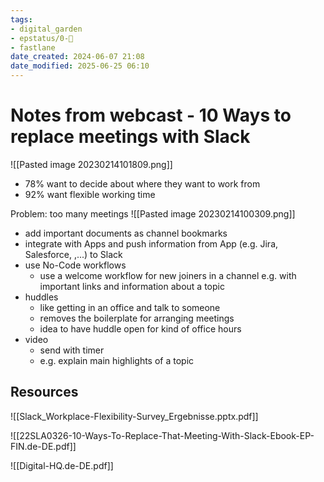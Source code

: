 ```yaml
---
tags: 
- digital_garden
- epstatus/0-🌰
- fastlane
date_created: 2024-06-07 21:08
date_modified: 2025-06-25 06:10
---
```

# Notes from webcast - 10 Ways to replace meetings with Slack

![[Pasted image 20230214101809.png]]

* 78% want to decide about where they want to work from
* 92% want flexible working time

Problem: too many meetings
![[Pasted image 20230214100309.png]]

+ add important documents as channel bookmarks
+ integrate with Apps and push information from App (e.g. Jira, Salesforce, ,...) to Slack
+ use No-Code workflows
	+ use a welcome workflow for new joiners in a channel e.g. with important links and information about a topic
+ huddles
	+ like getting in an office and talk to someone
	+ removes the boilerplate for arranging meetings
	+ idea to have huddle open for kind of office hours
+ video
	+ send with timer
	+ e.g. explain main highlights of a topic

## Resources

![[Slack_Workplace-Flexibility-Survey_Ergebnisse.pptx.pdf]]

![[22SLA0326-10-Ways-To-Replace-That-Meeting-With-Slack-Ebook-EP-FIN.de-DE.pdf]]

![[Digital-HQ.de-DE.pdf]]
